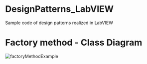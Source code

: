 # DesignPatterns_LabVIEW
Sample code of design patterns realized in LabVIEW

# Factory method - Class Diagram
![factoryMethodExample](https://github.com/user-attachments/assets/24b96a42-c8fd-46ec-97b5-2ef88b22f58b)
